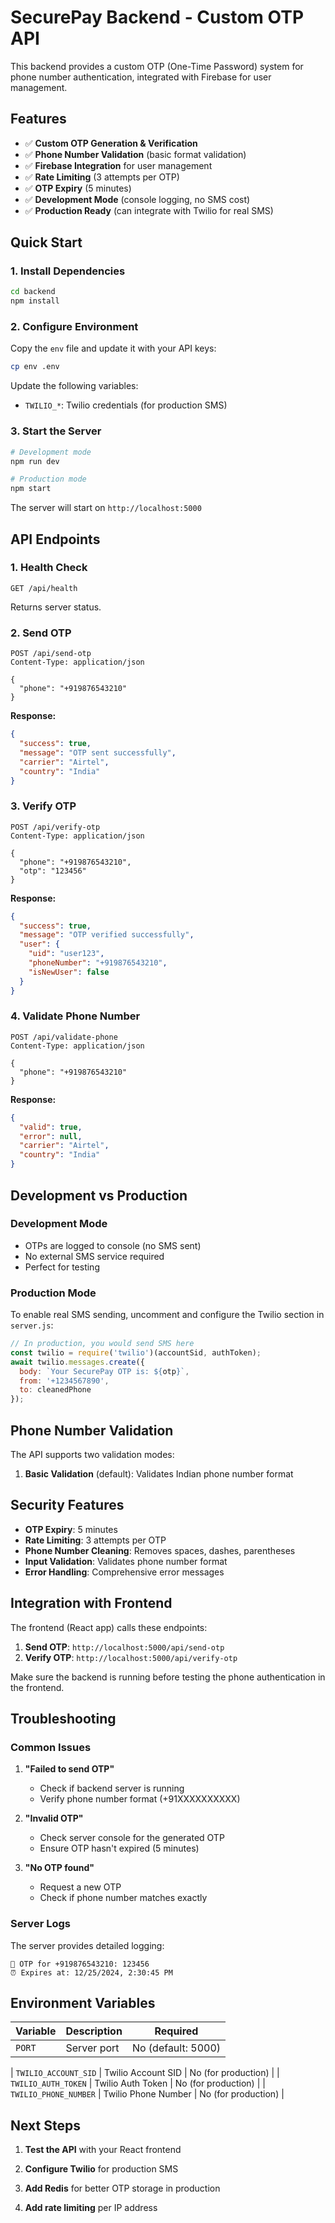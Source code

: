 # SecurePay Backend - Custom OTP API

This backend provides a custom OTP (One-Time Password) system for phone number authentication, integrated with Firebase for user management.

## Features

- ✅ **Custom OTP Generation & Verification**
- ✅ **Phone Number Validation** (basic format validation)
- ✅ **Firebase Integration** for user management
- ✅ **Rate Limiting** (3 attempts per OTP)
- ✅ **OTP Expiry** (5 minutes)
- ✅ **Development Mode** (console logging, no SMS cost)
- ✅ **Production Ready** (can integrate with Twilio for real SMS)

## Quick Start

### 1. Install Dependencies
```bash
cd backend
npm install
```

### 2. Configure Environment
Copy the `env` file and update it with your API keys:
```bash
cp env .env
```

Update the following variables:

- `TWILIO_*`: Twilio credentials (for production SMS)

### 3. Start the Server
```bash
# Development mode
npm run dev

# Production mode
npm start
```

The server will start on `http://localhost:5000`

## API Endpoints

### 1. Health Check
```
GET /api/health
```
Returns server status.

### 2. Send OTP
```
POST /api/send-otp
Content-Type: application/json

{
  "phone": "+919876543210"
}
```

**Response:**
```json
{
  "success": true,
  "message": "OTP sent successfully",
  "carrier": "Airtel",
  "country": "India"
}
```

### 3. Verify OTP
```
POST /api/verify-otp
Content-Type: application/json

{
  "phone": "+919876543210",
  "otp": "123456"
}
```

**Response:**
```json
{
  "success": true,
  "message": "OTP verified successfully",
  "user": {
    "uid": "user123",
    "phoneNumber": "+919876543210",
    "isNewUser": false
  }
}
```

### 4. Validate Phone Number
```
POST /api/validate-phone
Content-Type: application/json

{
  "phone": "+919876543210"
}
```

**Response:**
```json
{
  "valid": true,
  "error": null,
  "carrier": "Airtel",
  "country": "India"
}
```

## Development vs Production

### Development Mode
- OTPs are logged to console (no SMS sent)
- No external SMS service required
- Perfect for testing

### Production Mode
To enable real SMS sending, uncomment and configure the Twilio section in `server.js`:

```javascript
// In production, you would send SMS here
const twilio = require('twilio')(accountSid, authToken);
await twilio.messages.create({
  body: `Your SecurePay OTP is: ${otp}`,
  from: '+1234567890',
  to: cleanedPhone
});
```

## Phone Number Validation

The API supports two validation modes:

1. **Basic Validation** (default): Validates Indian phone number format


## Security Features

- **OTP Expiry**: 5 minutes
- **Rate Limiting**: 3 attempts per OTP
- **Phone Number Cleaning**: Removes spaces, dashes, parentheses
- **Input Validation**: Validates phone number format
- **Error Handling**: Comprehensive error messages

## Integration with Frontend

The frontend (React app) calls these endpoints:

1. **Send OTP**: `http://localhost:5000/api/send-otp`
2. **Verify OTP**: `http://localhost:5000/api/verify-otp`

Make sure the backend is running before testing the phone authentication in the frontend.

## Troubleshooting

### Common Issues

1. **"Failed to send OTP"**
   - Check if backend server is running
   - Verify phone number format (+91XXXXXXXXXX)

2. **"Invalid OTP"**
   - Check server console for the generated OTP
   - Ensure OTP hasn't expired (5 minutes)

3. **"No OTP found"**
   - Request a new OTP
   - Check if phone number matches exactly

### Server Logs

The server provides detailed logging:
```
📱 OTP for +919876543210: 123456
⏰ Expires at: 12/25/2024, 2:30:45 PM
```

## Environment Variables

| Variable | Description | Required |
|----------|-------------|----------|
| `PORT` | Server port | No (default: 5000) |

| `TWILIO_ACCOUNT_SID` | Twilio Account SID | No (for production) |
| `TWILIO_AUTH_TOKEN` | Twilio Auth Token | No (for production) |
| `TWILIO_PHONE_NUMBER` | Twilio Phone Number | No (for production) |

## Next Steps

1. **Test the API** with your React frontend

3. **Configure Twilio** for production SMS
4. **Add Redis** for better OTP storage in production
5. **Add rate limiting** per IP address 